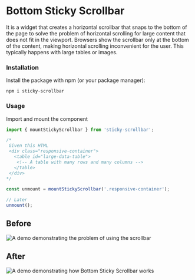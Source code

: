 # Bottom Sticky Scrollbar

It is a widget that creates a horizontal scrollbar that snaps to the bottom of the page to solve the problem of horizontal scrolling for large content that does not fit in the viewport. Browsers show the scrollbar only at the bottom of the content, making horizontal scrolling inconvenient for the user. This typically happens with large tables or images.

### Installation

Install the package with npm (or your package manager):

```
npm i sticky-scrollbar
```

### Usage

Import and mount the component

```js
import { mountStickyScrollbar } from 'sticky-scrollbar';

/*
 Given this HTML
 <div class="responsive-container">
   <table id="large-data-table">
    <!-- A table with many rows and many columns -->
   </table>
 </div>
*/

const unmount = mountStickyScrollbar('.responsive-container');

// Later
unmount();
```

## Before

![A demo demonstrating the problem of using the scrollbar](../../docs/demo-original.gif)

## After

![A demo demonstrating how Bottom Sticky Scrollbar works](../../docs/demo-bottom-sticky-scrollbar.gif)
